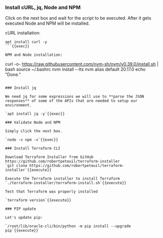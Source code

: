 ### Install cURL, jq, Node and NPM
Click on the next box and wait for the script to be executed. After it gets executed Node and NPM will be installed.

cURL installation:

```
apt install curl -y
```{{exec}}

NPM and Node installation:

```
curl -o- https://raw.githubusercontent.com/nvm-sh/nvm/v0.39.0/install.sh | bash
source ~/.bashrc
nvm install --lts
nvm alias default 20.17.0
echo "Done."
```{{exec}}

### Install jq

We need jq for some expressions we will use to **parse the JSON responses** of some of the APIs that are needed to setup our environment.

`apt install jq -y`{{exec}}

### Validate Node and NPM

Simply click the next box.

`node -v npm -v`{{exec}}

### Install Terraform CLI

Download Terraform Installer from GitHub https://github.com/robertpeteuil/terraform-installer
`git clone https://github.com/robertpeteuil/terraform-installer`{{execute}}

Execute the Terraform installer to install Terraform
`./terraform-installer/terraform-install.sh`{{execute}}

Test that Terraform was properly installed

`terraform version`{{execute}}

### PIP update

Let's update pip:

`/root/lib/oracle-cli/bin/python -m pip install --upgrade pip`{{execute}}
